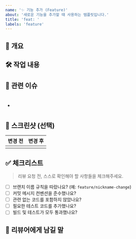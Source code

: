 ```yaml
---
name: '✨ 기능 추가 (Feature)'
about: '새로운 기능을 추가할 때 사용하는 템플릿입니다.'
title: 'feat: '
labels: 'feature'
---
```


## 🚀 개요

## 🛠️ 작업 내용

## 🔗 관련 이슈

- #

## 📸 스크린샷 (선택)

| 변경 전 | 변경 후 |
| :--: | :--: |
| | |

## ✅ 체크리스트

> 리뷰 요청 전, 스스로 확인해야 할 사항들을 체크해주세요.

- [ ] 브랜치 이름 규칙을 따랐나요? (예: `feature/nickname-change`)
- [ ] 커밋 메시지 컨벤션을 준수했나요?
- [ ] 관련 없는 코드를 포함하지 않았나요?
- [ ] 필요한 테스트 코드를 추가했나요?
- [ ] 빌드 및 테스트가 모두 통과했나요?

## 💬 리뷰어에게 남길 말